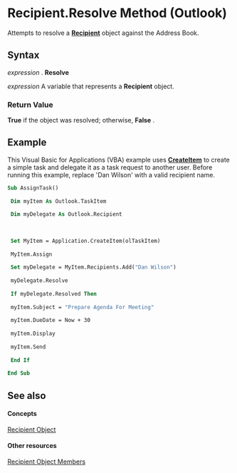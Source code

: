 
# Recipient.Resolve Method (Outlook)

Attempts to resolve a  **[Recipient](8cee4d79-ec55-52a4-710b-6456944ca86d.md)** object against the Address Book.


## Syntax

 _expression_ . **Resolve**

 _expression_ A variable that represents a **Recipient** object.


### Return Value

 **True** if the object was resolved; otherwise, **False** .


## Example

This Visual Basic for Applications (VBA) example uses  **[CreateItem](e5fbf367-db16-5042-823e-68e6b805e612.md)** to create a simple task and delegate it as a task request to another user. Before running this example, replace 'Dan Wilson' with a valid recipient name.


```vb
Sub AssignTask() 
 
 Dim myItem As Outlook.TaskItem 
 
 Dim myDelegate As Outlook.Recipient 
 
 
 
 Set MyItem = Application.CreateItem(olTaskItem) 
 
 MyItem.Assign 
 
 Set myDelegate = MyItem.Recipients.Add("Dan Wilson") 
 
 myDelegate.Resolve 
 
 If myDelegate.Resolved Then 
 
 myItem.Subject = "Prepare Agenda For Meeting" 
 
 myItem.DueDate = Now + 30 
 
 myItem.Display 
 
 myItem.Send 
 
 End If 
 
End Sub
```


## See also


#### Concepts


[Recipient Object](8cee4d79-ec55-52a4-710b-6456944ca86d.md)
#### Other resources


[Recipient Object Members](70e34018-95de-7fcf-1331-9be61a8675a2.md)
